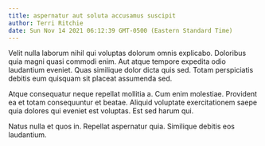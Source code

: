 ```yaml
---
title: aspernatur aut soluta accusamus suscipit
author: Terri Ritchie
date: Sun Nov 14 2021 06:12:39 GMT-0500 (Eastern Standard Time)
---
```

Velit nulla laborum nihil qui voluptas dolorum omnis explicabo. Doloribus quia magni quasi commodi enim. Aut atque tempore expedita odio laudantium eveniet. Quas similique dolor dicta quis sed. Totam perspiciatis debitis eum quisquam sit placeat assumenda sed.

 Atque consequatur neque repellat mollitia a. Cum enim molestiae. Provident ea et totam consequuntur et beatae. Aliquid voluptate exercitationem saepe quia dolores qui eveniet est voluptas. Est sed harum qui.

 Natus nulla et quos in. Repellat aspernatur quia. Similique debitis eos laudantium.